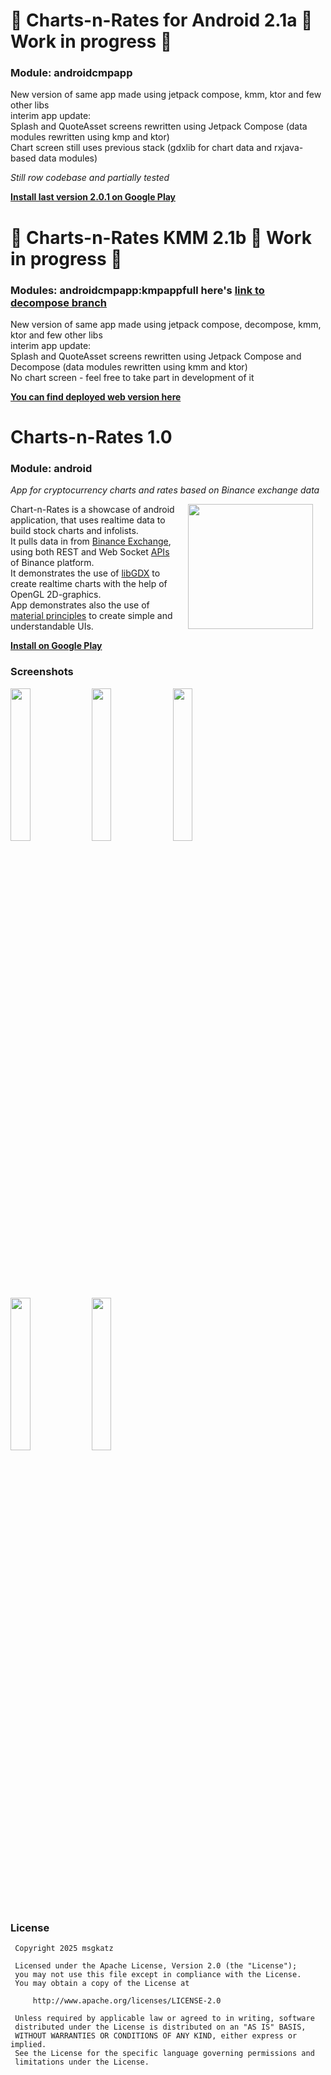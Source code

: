 # :construction: Charts-n-Rates for Android 2.1a :construction: Work in progress :construction:

### Module: androidcmpapp
New version of same app made using jetpack compose, kmm, ktor and few other libs<br/>
interim app update:<br/>
Splash and QuoteAsset screens rewritten using Jetpack Compose (data modules rewritten using kmp and ktor)<br/>
Chart screen still uses previous stack (gdxlib for chart data and rxjava-based data modules)<br/>

*Still row codebase and partially tested*

**[Install last version 2.0.1 on Google Play](https://play.google.com/store/apps/details?id=com.msgkatz.ratesapp)**

# :construction: Charts-n-Rates KMM 2.1b :construction: Work in progress :construction:

### Modules: androidcmpapp:kmpappfull here's [link to decompose branch](https://github.com/msgkatz/chartsnrates/tree/decompose/androidcmpapp/kmpappfull)
New version of same app made using jetpack compose, decompose, kmm, ktor and few other libs<br/>
interim app update:<br/>
Splash and QuoteAsset screens rewritten using Jetpack Compose and Decompose (data modules rewritten using kmm and ktor)<br/>
No chart screen - feel free to take part in development of it<br/>

**[You can find deployed web version here](https://msgkatz.github.io/chartsnrates/)**

# Charts-n-Rates 1.0 

### Module: android
*App for cryptocurrency charts and rates based on Binance exchange data*

<img src="screenshots/cnr_demo2.gif" width="200" align="right" hspace="20">

Chart-n-Rates is a showcase of android application, that uses realtime data to build stock charts and infolists.<br/> 
It pulls data in from [Binance Exchange](https://www.binance.com/en), using both REST and Web Socket [APIs](https://github.com/binance-exchange/binance-official-api-docs) of Binance platform.<br/> 
It demonstrates the use of [libGDX](https://github.com/libgdx/libgdx) to create realtime charts with the help of OpenGL 2D-graphics.<br/>
App demonstrates also the use of [material principles](https://www.google.com/design/spec/material-design/introduction.html#introduction-principles) to create simple and understandable UIs.


**[Install on Google Play](https://play.google.com/store/apps/details?id=com.msgkatz.ratesapp)**


### Screenshots

<img src="screenshots/screenshot_01_framed.png" width="25%" />
<img src="screenshots/screenshot_02_framed.png" width="25%" />
<img src="screenshots/screenshot_03_framed.png" width="25%" />
<img src="screenshots/screenshot_04_framed.png" width="25%" />
<img src="screenshots/screenshot_05_framed.png" width="25%" />


### License

```
 Copyright 2025 msgkatz

 Licensed under the Apache License, Version 2.0 (the "License");
 you may not use this file except in compliance with the License.
 You may obtain a copy of the License at

     http://www.apache.org/licenses/LICENSE-2.0

 Unless required by applicable law or agreed to in writing, software
 distributed under the License is distributed on an "AS IS" BASIS,
 WITHOUT WARRANTIES OR CONDITIONS OF ANY KIND, either express or implied.
 See the License for the specific language governing permissions and
 limitations under the License.
```

